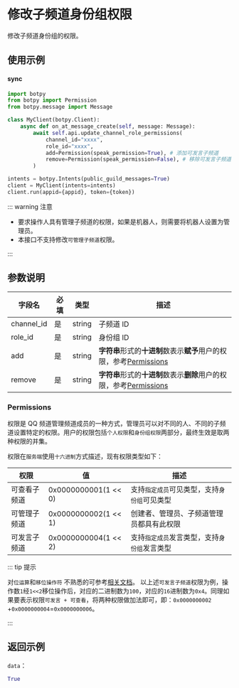 # 修改子频道身份组权限 

修改子频道身份组的权限。

## 使用示例

#### sync

```python
import botpy
from botpy import Permission
from botpy.message import Message

class MyClient(botpy.Client):
    async def on_at_message_create(self, message: Message):
        await self.api.update_channel_role_permissions(
            channel_id="xxxx",
            role_id="xxxx",
            add=Permission(speak_permission=True), # 添加可发言子频道
            remove=Permission(speak_permission=False), # 移除可发言子频道
        )

intents = botpy.Intents(public_guild_messages=True)
client = MyClient(intents=intents)
client.run(appid={appid}, token={token})
```

::: warning 注意

- 要求操作人具有管理子频道的权限，如果是机器人，则需要将机器人设置为管理员。
- 本接口不支持修改`可管理子频道`权限。

:::

## 参数说明

| 字段名           | 必填 | 类型                                  | 描述                                      |
| ---------------- | ---- | ------------------------------------- | ----------------------------------------- |
| channel_id       | 是   | string                                | 子频道 ID                                 |
| role_id          | 是   | string                                | 身份组 ID  |
| add              | 是   | string | **字符串**形式的**十进制**数表示**赋予**用户的权限，参考[Permissions](#permissions) |
| remove           | 是   | string | **字符串**形式的**十进制**数表示**删除**用户的权限，参考[Permissions](#permissions) |


### Permissions

权限是 QQ 频道管理频道成员的一种方式，管理员可以对不同的人、不同的子频道设置特定的权限。用户的权限包括`个人权限`和`身份组权限`两部分，最终生效是取两种权限的并集。

权限在`服务端`使用`十六进制`方式描述，现有权限类型如下：

| 权限         | 值                   | 描述                                         |
| ------------ | -------------------- | -------------------------------------------- |
| 可查看子频道 | 0x0000000001(1 << 0) | 支持`指定成员`可见类型，支持`身份组`可见类型 |
| 可管理子频道 | 0x0000000002(1 << 1) | 创建者、管理员、子频道管理员都具有此权限     |
| 可发言子频道 | 0x0000000004(1 << 2) | 支持`指定成员`发言类型，支持`身份组`发言类型 |

::: tip 提示

对`位运算`和`移位操作符`
不熟悉的可参考[相关文档](https://developer.mozilla.org/zh-CN/docs/Web/JavaScript/Guide/Expressions_and_Operators#%E4%BD%8D%E8%BF%90%E7%AE%97%E7%AC%A6)。
以上述`可发言子频道`权限为例，操作数`1`经`1<<2`移位操作后，对应的二进制数为`100`，对应的`16`进制数为`0x4`。同理如果要表示权限`可发言 + 可查看`，将两种权限做加法即可，即：`0x0000000002`
+`0x0000000004`=`0x0000000006`。

:::

## 返回示例

`data`：

```Python
True
```
